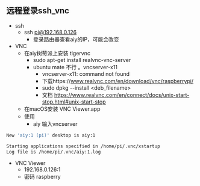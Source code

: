 ## 远程登录ssh_vnc

- ssh
    - ssh pi@192.168.0.126
        - 登录路由器查看aiy的IP，可能会改变
- VNC
    - 在aiy树莓派上安装 tigervnc
        - sudo apt-get install realvnc-vnc-server
        - ubuntu mate 不行 。vncserver-x11
            - vncserver-x11: command not found
            - 下载https://www.realvnc.com/en/download/vnc/raspberrypi/
            - sudo dpkg --install <deb_filename>
            - 文档 https://www.realvnc.com/en/connect/docs/unix-start-stop.html#unix-start-stop
    - 在macOS安装 VNC Viewer.app 
    - 使用
        - aiy 输入vncserver
        
```bash
New 'aiy:1 (pi)' desktop is aiy:1

Starting applications specified in /home/pi/.vnc/xstartup
Log file is /home/pi/.vnc/aiy:1.log
```        

- VNC Viewer
    - 192.168.0.126:1
    - 密码 raspberry